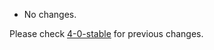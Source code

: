 * No changes.

Please check [4-0-stable](https://github.com/rails/rails/blob/4-0-stable/actionpack/CHANGELOG.md) for previous changes.
